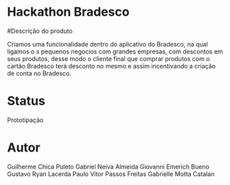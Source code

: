  # Hackathon Bradesco
 
 #Descrição do produto

Criamos  uma funcionalidade dentro do aplicativo do Bradesco, na qual ligamos o s pequenos negocios com grandes empresas, com descontos em seus produtos, desse modo o cliente final que comprar  produtos com o cartão Bradesco terá desconto no mesmo e assim incentivando a criação de conta no Bradesco.

# Status

Prototipação


#  Autor

Guilherme Chica Puleto
Gabriel Neiva Almeida
Giovanni Emerich Bueno
Gustavo Ryan Lacerda
Paulo Vitor Passos Freitas
Gabrielle Motta Catalan
